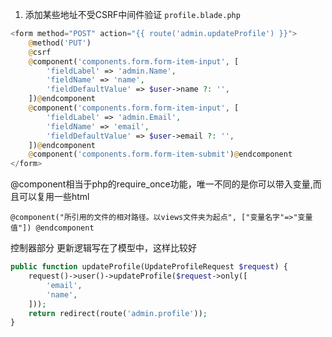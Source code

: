 1. 添加某些地址不受CSRF中间件验证
`profile.blade.php`

```php
<form method="POST" action="{{ route('admin.updateProfile') }}">
    @method('PUT')
    @csrf
    @component('components.form.form-item-input', [
        'fieldLabel' => 'admin.Name',
        'fieldName' => 'name',
        'fieldDefaultValue' => $user->name ?: '',
    ])@endcomponent
    @component('components.form.form-item-input', [
        'fieldLabel' => 'admin.Email',
        'fieldName' => 'email',
        'fieldDefaultValue' => $user->email ?: '',
    ])@endcomponent
    @component('components.form.form-item-submit')@endcomponent
</form>
```

@component相当于php的require_once功能，唯一不同的是你可以带入变量,而且可以复用一些html

`@component("所引用的文件的相对路径。以views文件夹为起点", ["变量名字"=>"变量值"])
 @endcomponent`


控制器部分
更新逻辑写在了模型中，这样比较好

```php
public function updateProfile(UpdateProfileRequest $request) {
    request()->user()->updateProfile($request->only([
        'email',
        'name',
    ]));
    return redirect(route('admin.profile'));
}
```
